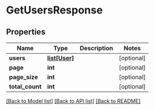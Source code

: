 # GetUsersResponse

## Properties
Name | Type | Description | Notes
------------ | ------------- | ------------- | -------------
**users** | [**list[User]**](User.md) |  | [optional] 
**page** | **int** |  | [optional] 
**page_size** | **int** |  | [optional] 
**total_count** | **int** |  | [optional] 

[[Back to Model list]](../README.md#documentation-for-models) [[Back to API list]](../README.md#documentation-for-api-endpoints) [[Back to README]](../README.md)


